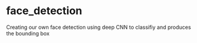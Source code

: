 # face_detection
Creating our own face detection using deep CNN to classifiy and produces the bounding box
